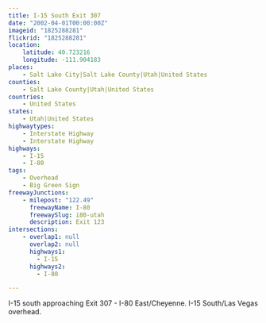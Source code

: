 ```yaml
---
title: I-15 South Exit 307
date: "2002-04-01T00:00:00Z"
imageid: "1825288281"
flickrid: "1825288281"
location:
    latitude: 40.723216
    longitude: -111.904183
places:
    - Salt Lake City|Salt Lake County|Utah|United States
counties:
    - Salt Lake County|Utah|United States
countries:
    - United States
states:
    - Utah|United States
highwaytypes:
    - Interstate Highway
    - Interstate Highway
highways:
    - I-15
    - I-80
tags:
    - Overhead
    - Big Green Sign
freewayJunctions:
    - milepost: "122.49"
      freewayName: I-80
      freewaySlug: i80-utah
      description: Exit 123
intersections:
    - overlap1: null
      overlap2: null
      highways1:
        - I-15
      highways2:
        - I-80

---
```

I-15 south approaching Exit 307 - I-80 East/Cheyenne.  I-15 South/Las Vegas overhead.
